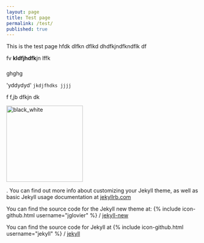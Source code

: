 ```yaml
---
layout: page
title: Test page
permalink: /test/
published: true
---
```


This is the test page hfdk dlfkn dflkd 
 dhdfkjndfkndflk df
 
 fv **kldfjhdfk**jn lffk
 ###

ghghg


 'yddydyd'   `jkdjfhdks jjjj`
 
 f f,jb dfkjn dk   
 
  <img src="../images/black_white.jpg" alt="black_white" width="200" height="200" />
  
  
 . You can find out more info about customizing your Jekyll theme, as well as basic Jekyll usage documentation at [jekyllrb.com](http://jekyllrb.com/)

You can find the source code for the Jekyll new theme at:
{% include icon-github.html username="jglovier" %} /
[jekyll-new](https://github.com/jglovier/jekyll-new)

You can find the source code for Jekyll at
{% include icon-github.html username="jekyll" %} /
[jekyll](https://github.com/jekyll/jekyll)
